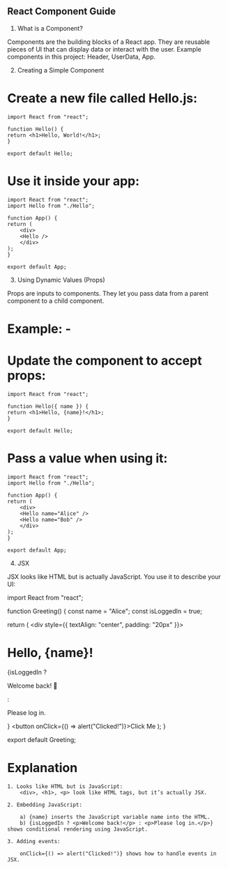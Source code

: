 ## React Component Guide

1. What is a Component?

Components are the building blocks of a React app. They are reusable pieces of UI that can display data or interact with the user.
Example components in this project: Header, UserData, App.

2. Creating a Simple Component

# Create a new file called Hello.js:

    import React from "react";

    function Hello() {
    return <h1>Hello, World!</h1>;
    }

    export default Hello;

# Use it inside your app:

    import React from "react";
    import Hello from "./Hello";

    function App() {
    return (
        <div>
        <Hello />
        </div>
    );
    }

    export default App;

3. Using Dynamic Values (Props)

Props are inputs to components. They let you pass data from a parent component to a child component.

# Example: -
# Update the component to accept props:

    import React from "react";

    function Hello({ name }) {
    return <h1>Hello, {name}!</h1>;
    }

    export default Hello;

# Pass a value when using it:

    import React from "react";
    import Hello from "./Hello";

    function App() {
    return (
        <div>
        <Hello name="Alice" />
        <Hello name="Bob" />
        </div>
    );
    }

    export default App;

4. JSX

JSX looks like HTML but is actually JavaScript. You use it to describe your UI:

import React from "react";

function Greeting() {
  const name = "Alice";
  const isLoggedIn = true;

  return (
    <div style={{ textAlign: "center", padding: "20px" }}>
      <h1>Hello, {name}!</h1>
      {isLoggedIn ? <p>Welcome back! 🎉</p> : <p>Please log in.</p>}
      <button onClick={() => alert("Clicked!")}>Click Me</button>
    </div>
  );
}

export default Greeting;

# Explanation

    1. Looks like HTML but is JavaScript:
        <div>, <h1>, <p> look like HTML tags, but it’s actually JSX.

    2. Embedding JavaScript:

        a) {name} inserts the JavaScript variable name into the HTML.
        b) {isLoggedIn ? <p>Welcome back!</p> : <p>Please log in.</p>} shows conditional rendering using JavaScript.

    3. Adding events:

        onClick={() => alert("Clicked!")} shows how to handle events in JSX.
